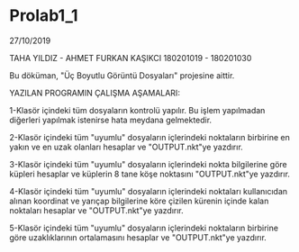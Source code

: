 # Prolab1_1
27/10/2019

TAHA YILDIZ - AHMET FURKAN KAŞIKCI
 180201019  - 180201030

Bu döküman, "Üç Boyutlu Görüntü Dosyaları" projesine aittir.

YAZILAN PROGRAMIN ÇALIŞMA AŞAMALARI: 

1-Klasör içindeki tüm dosyaların kontrolü yapılır. Bu işlem yapılmadan diğerleri yapılmak istenirse hata meydana gelmektedir. 

2-Klasör içindeki tüm "uyumlu" dosyaların içlerindeki noktaların birbirine en yakın ve en uzak olanları hesaplar ve "OUTPUT.nkt"ye yazdırır.

3-Klasör içindeki tüm "uyumlu" dosyaların içlerindeki nokta bilgilerine göre küpleri hesaplar ve küplerin 8 tane köşe noktasını "OUTPUT.nkt"ye yazdırır.

4-Klasör içindeki tüm "uyumlu" dosyaların içlerindeki noktaları kullanıcıdan alınan koordinat ve yarıçap bilgilerine köre çizilen
kürenin içinde kalan noktaları hesaplar ve "OUTPUT.nkt"ye yazdırır.

5-Klasör içindeki tüm "uyumlu" dosyaların içlerindeki noktaların birbirine göre uzaklıklarının ortalamasını hesaplar ve "OUTPUT.nkt"ye yazdırır.
